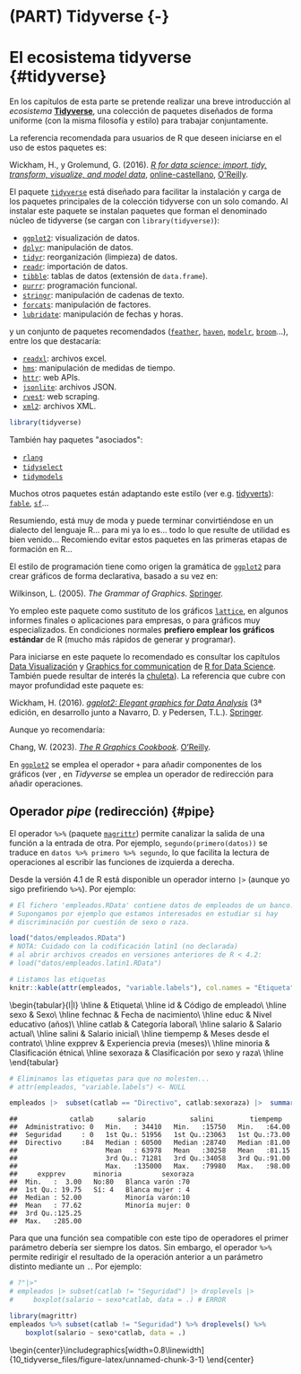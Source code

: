 # (PART) Tidyverse {-}

# El ecosistema tidyverse {#tidyverse}




<!-- 
---
title: "Tidyverse"
author: "Notas de Programación en R"
date: "Rubén Fernández-Casal (rubenfcasal@gmail.com)"
output:
  bookdown::html_document2:
    toc: yes
    # toc_float: yes
    # mathjax: local            # copia local de MathJax, hay que establecer:
    # self_contained: false     # las dependencias se guardan en ficheros externos
    pandoc_args: ["--number-offset", "1,0"]
  bookdown::pdf_document2:
    latex_engine: xelatex
    # keep_tex: yes
    toc: yes 
    pandoc_args: ["--number-offset", "1,0"]
header-includes:
- \usepackage[spanish]{babel}
- \setcounter{section}{1} 
---

bookdown::preview_chapter("01-Introduccion.Rmd")
knitr::purl("01-Introduccion.Rmd", documentation = 2)
knitr::spin("01-Introduccion.R", knit = FALSE)

***En preparación...***
-->


En los capítulos de esta parte se pretende realizar una breve introducción al *ecosistema* [**Tidyverse**](https://dplyr.tidyverse.org), una colección de paquetes diseñados de forma uniforme (con la misma filosofía y estilo) para trabajar conjuntamente.

La referencia recomendada para usuarios de R que deseen iniciarse en el uso de estos paquetes es: 

Wickham, H., y Grolemund, G. (2016). *[R for data science: import, tidy, transform, visualize, and model data](http://r4ds.had.co.nz)*, [online-castellano](https://es.r4ds.hadley.nz), [O'Reilly](http://shop.oreilly.com/product/0636920034407.do).

El paquete [`tidyverse`](https://tidyverse.tidyverse.org) está diseñado para facilitar la instalación y carga de los paquetes principales de la colección tidyverse con un solo comando.
Al instalar este paquete se instalan paquetes que forman el denominado núcleo de tidyverse (se cargan con `library(tidyverse)`):

- [`ggplot2`](https://ggplot2.tidyverse.org): visualización de datos.
- [`dplyr`](https://dplyr.tidyverse.org): manipulación de datos.
- [`tidyr`](https://tidyr.tidyverse.org): reorganización (limpieza) de datos.
- [`readr`](https://readr.tidyverse.org): importación de datos.
- [`tibble`](https://tibble.tidyverse.org): tablas de datos (extensión de `data.frame`).
- [`purrr`](https://purrr.tidyverse.org): programación funcional.
- [`stringr`](https://github.com/tidyverse/stringr): manipulación de cadenas de texto.
- [`forcats`](https://github.com/tidyverse/forcats): manipulación de factores.
- [`lubridate`](https://github.com/tidyverse/lubridate): manipulación de fechas y horas.

y un conjunto de paquetes recomendados ([`feather`](https://github.com/wesm/feather), [`haven`](https://github.com/tidyverse/haven), [`modelr`](https://github.com/tidyverse/modelr), [`broom`](https://github.com/tidymodels/broom)...), entre los que destacaría: 

- [`readxl`](https://github.com/tidyverse/readxl): archivos excel.
- [`hms`](https://github.com/tidyverse/hms): manipulación de medidas de tiempo.
- [`httr`](https://github.com/r-lib/httr): web APIs.
- [`jsonlite`](https://github.com/jeroen/jsonlite): archivos JSON.
- [`rvest`](https://github.com/tidyverse/rvest): web scraping.
- [`xml2`](https://github.com/r-lib/xml2): archivos XML.


```r
library(tidyverse)
```

También hay paquetes "asociados":

- [`rlang`](https://rlang.r-lib.org)
- [`tidyselect`](https://tidyselect.r-lib.org)
- [`tidymodels`](https://tidymodels.tidymodels.org)

Muchos otros paquetes están adaptando este estilo (ver e.g. [tidyverts](https://tidyverts.org/)): [`fable`](https://fable.tidyverts.org), [`sf`](https://r-spatial.github.io/sf/)...

Resumiendo, está muy de moda y puede terminar convirtiéndose en un dialecto del lenguaje R... para mi ya lo es... todo lo que resulte de utilidad es bien venido... Recomiendo evitar estos paquetes en las primeras etapas de formación en R...

El estilo de programación tiene como origen la gramática de [`ggplot2`](https://ggplot2.tidyverse.org) para crear gráficos de forma declarativa, basado a su vez en:

Wilkinson, L. (2005). *The Grammar of Graphics*. [Springer](https://www.google.es/books/edition/The_Grammar_of_Graphics/YGgUswEACAAJ?hl=es).

Yo empleo este paquete como sustituto de los gráficos [`lattice`](http://lattice.r-forge.r-project.org/), en algunos informes finales o aplicaciones para empresas, o para gráficos muy especializados. 
En condiciones normales **prefiero emplear los gráficos estándar** de R (mucho más rápidos de generar y programar).

<!-- capítulo ggplot2? -->

Para iniciarse en este paquete lo recomendado es consultar los capítulos [Data     Visualización](https://r4ds.had.co.nz/data-visualisation.html) y [Graphics for communication](https://r4ds.had.co.nz/graphics-for-communication.html) de [R for Data Science](https://r4ds.had.co.nz). 
También puede resultar de interés la [chuleta](https://github.com/rstudio/cheatsheets/blob/master/data-visualization.pdf)).
La referencia que cubre con mayor profundidad este paquete es:

Wickham, H. (2016). *[ggplot2: Elegant graphics for Data Analysis](https://ggplot2-book.org)* (3ª edición, en desarrollo junto a Navarro, D. y Pedersen, T.L.). [Springer](https://www.amazon.com/gp/product/331924275X).

Aunque yo recomendaría:

Chang, W. (2023). *[The R Graphics Cookbook](https://r-graphics.org)*. [O’Reilly](https://www.amazon.com/dp/1491978600). 

En [`ggplot2`](https://ggplot2.tidyverse.org) se emplea el operador `+` para añadir componentes de los gráficos (ver , en *Tidyverse* se emplea un operador de redirección para añadir operaciones.


## Operador *pipe* (redirección) {#pipe}

El operador `%>%` (paquete [`magrittr`](https://magrittr.tidyverse.org)) permite canalizar la salida de una función a la entrada de otra. 
Por ejemplo, `segundo(primero(datos))` se traduce en `datos %>% primero %>% segundo`, lo que facilita la lectura de operaciones al escribir las funciones de izquierda a derecha.

Desde la versión 4.1 de R está disponible un operador interno `|>` (aunque yo sigo prefiriendo `%>%`).
Por ejemplo:


```r
# El fichero 'empleados.RData' contiene datos de empleados de un banco.
# Supongamos por ejemplo que estamos interesados en estudiar si hay
# discriminación por cuestión de sexo o raza.

load("datos/empleados.RData")
# NOTA: Cuidado con la codificación latin1 (no declarada) 
# al abrir archivos creados en versiones anteriores de R < 4.2: 
# load("datos/empleados.latin1.RData")

# Listamos las etiquetas
knitr::kable(attr(empleados, "variable.labels"), col.names = "Etiqueta")
```


\begin{tabular}{l|l}
\hline
  & Etiqueta\\
\hline
id & Código de empleado\\
\hline
sexo & Sexo\\
\hline
fechnac & Fecha de nacimiento\\
\hline
educ & Nivel educativo  (años)\\
\hline
catlab & Categoría laboral\\
\hline
salario & Salario actual\\
\hline
salini & Salario inicial\\
\hline
tiempemp & Meses desde el contrato\\
\hline
expprev & Experiencia previa (meses)\\
\hline
minoria & Clasificación étnica\\
\hline
sexoraza & Clasificación por sexo y raza\\
\hline
\end{tabular}

```r
# Eliminamos las etiquetas para que no molesten...
# attr(empleados, "variable.labels") <- NULL  

empleados |>  subset(catlab == "Directivo", catlab:sexoraza) |>  summary()
```

```
##             catlab      salario           salini         tiempemp    
##  Administrativo: 0   Min.   : 34410   Min.   :15750   Min.   :64.00  
##  Seguridad     : 0   1st Qu.: 51956   1st Qu.:23063   1st Qu.:73.00  
##  Directivo     :84   Median : 60500   Median :28740   Median :81.00  
##                      Mean   : 63978   Mean   :30258   Mean   :81.15  
##                      3rd Qu.: 71281   3rd Qu.:34058   3rd Qu.:91.00  
##                      Max.   :135000   Max.   :79980   Max.   :98.00  
##     expprev       minoria          sexoraza 
##  Min.   :  3.00   No:80   Blanca varón :70  
##  1st Qu.: 19.75   Sí: 4   Blanca mujer : 4  
##  Median : 52.00           Minoría varón:10  
##  Mean   : 77.62           Minoría mujer: 0  
##  3rd Qu.:125.25                             
##  Max.   :285.00
```

Para que una función sea compatible con este tipo de operadores el primer parámetro debería ser siempre los datos.
Sin embargo, el operador `%>%` permite redirigir el resultado de la operación anterior a un parámetro distinto mediante un `.`.
Por ejemplo:


```r
# ?"|>"
# empleados |> subset(catlab != "Seguridad") |> droplevels |> 
#     boxplot(salario ~ sexo*catlab, data = .) # ERROR

library(magrittr)
empleados %>% subset(catlab != "Seguridad") %>% droplevels() %>%
    boxplot(salario ~ sexo*catlab, data = .)
```



\begin{center}\includegraphics[width=0.8\linewidth]{10_tidyverse_files/figure-latex/unnamed-chunk-3-1} \end{center}







